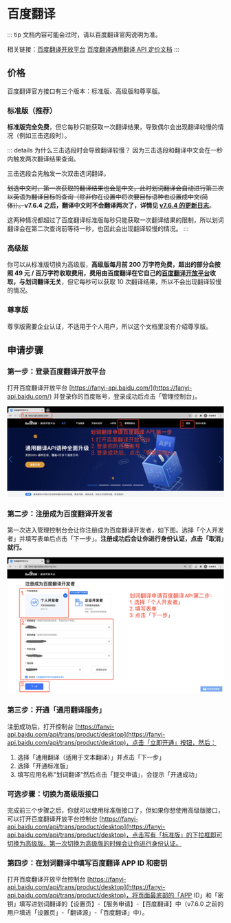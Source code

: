# 百度翻译

::: tip
文档内容可能会过时，请以百度翻译官网说明为准。

相关链接：[百度翻译开放平台](https://fanyi-api.baidu.com/) [百度翻译通用翻译 API 定价文档](https://fanyi-api.baidu.com/product/112)
:::

## 价格

百度翻译官方接口有三个版本：标准版、高级版和尊享版。

### 标准版（推荐）

**标准版完全免费**，但它每秒只能获取一次翻译结果，导致偶尔会出现翻译较慢的情况（例如三击选段时）。

::: details 为什么三击选段时会导致翻译较慢？
因为三击选段和翻译中文会在一秒内触发两次翻译结果查询。

三击选段会先触发一次双击选词翻译。

<s>划选中文时，第一次获取的翻译结果也会是中文，此时划词翻译会自动进行第二次以英语为翻译目标的查询（除非你在设置中将次要目标语种也设置成中文(简体)）。</s><strong>v7.6.4 之后，翻译中文时不会翻译两次了，详情见 [v7.6.4 的更新日志](../log.md#v7-6-4)</strong>。

这两种情况都超过了百度翻译标准版每秒只能获取一次翻译结果的限制，所以划词翻译会在第二次查询前等待一秒，也因此会出现翻译较慢的情况。
:::

### 高级版

你可以从标准版切换为高级版，**高级版每月前 200 万字符免费，超出的部分会按照 49 元 / 百万字符收取费用，费用由百度翻译在它自己的[百度翻译开放平台](https://fanyi-api.baidu.com/)收取，与划词翻译无关**，但它每秒可以获取 10 次翻译结果，所以不会出现翻译较慢的情况。

### 尊享版

尊享版需要企业认证，不适用于个人用户，所以这个文档里没有介绍尊享版。

## 申请步骤

### 第一步：登录百度翻译开放平台

打开百度翻译开放平台 [https://fanyi-api.baidu.com/](https://fanyi-api.baidu.com/) 并登录你的百度账号，登录成功后点击「管理控制台」。

![划词翻译申请百度翻译官方接口第一步](../.vuepress/public/baidu-api-1.png)

### 第二步：注册成为百度翻译开发者

第一次进入管理控制台会让你注册成为百度翻译开发者，如下图。选择「个人开发者」并填写表单后点击「下一步」。**注册成功后会让你进行身份认证，点击「取消」就行。**

![划词翻译申请百度翻译官方接口第二步](../.vuepress/public/baidu-api-step-2.png)

### 第三步：开通「通用翻译服务」

注册成功后，打开控制台 [https://fanyi-api.baidu.com/api/trans/product/desktop](https://fanyi-api.baidu.com/api/trans/product/desktop)，点击「立即开通」按钮，然后：

1. 选择「通用翻译（适用于文本翻译）」并点击「下一步」
2. 选择「开通标准版」
3. 填写应用名称"划词翻译"然后点击「提交申请」，会提示「开通成功」

### 可选步骤：切换为高级版接口

完成前三个步骤之后，你就可以使用标准版接口了，但如果你想使用高级版接口，可以打开百度翻译开放平台控制台 [https://fanyi-api.baidu.com/api/trans/product/desktop](https://fanyi-api.baidu.com/api/trans/product/desktop)，点击写有「标准版」的下拉框即可切换为高级版。第一次切换为高级版的时候会让你进行身份认证。

### 第四步：在划词翻译中填写百度翻译 APP ID 和密钥

打开百度翻译开放平台控制台 [https://fanyi-api.baidu.com/api/trans/product/desktop](https://fanyi-api.baidu.com/api/trans/product/desktop)，将页面最底部的「APP ID」和「密钥」填写进划词翻译的【设置页】-【服务申请】-【百度翻译】中（v7.6.0 之前的用户填进「设置页」-「翻译源」-「百度翻译」中）。